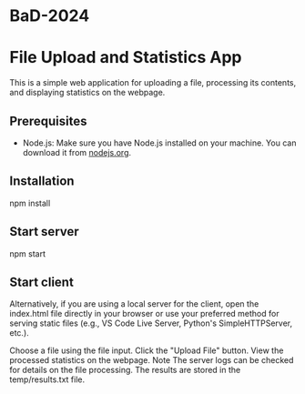 # BaD-2024
# File Upload and Statistics App

This is a simple web application for uploading a file, processing its contents, and displaying statistics on the webpage.

## Prerequisites

- Node.js: Make sure you have Node.js installed on your machine. You can download it from [nodejs.org](https://nodejs.org/).

## Installation

npm install

## Start server
npm start
## Start client
Alternatively, if you are using a local server for the client, open the index.html file directly in your browser or use your preferred method for serving static files (e.g., VS Code Live Server, Python's SimpleHTTPServer, etc.).

Choose a file using the file input.
Click the "Upload File" button.
View the processed statistics on the webpage.
Note
The server logs can be checked for details on the file processing. The results are stored in the temp/results.txt file.
